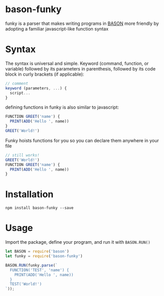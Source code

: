 # bason-funky
funky is a parser that makes writing programs in [BASON](https://github.com/DanFessler/bason) more friendly by adopting a familiar javascript-like function syntax

# Syntax
The syntax is universal and simple. Keyword (command, function, or variable) followed by its parameters in parenthesis, followed by its code block in curly brackets (if applicable):
~~~javascript
// comment
keyword (parameters, ...) {
  script...
}
~~~

defining functions in funky is also similar to javascript:
~~~javascript
FUNCTION GREET('name') {
  PRINT(ADD('Hello ', name))
}
GREET('World!')
~~~

Funky hoists functions for you so you can declare them anywhere in your file
~~~javascript
// still works!
GREET('World!')
FUNCTION GREET('name') {
  PRINT(ADD('Hello ', name))
}
~~~

# Installation
~~~
npm install bason-funky --save
~~~

# Usage
Import the package, define your program, and run it with `BASON.RUN()`
~~~javascript
let BASON = require('bason')
let funky = require('bason-funky')

BASON.RUN(funky.parse(`
  FUNCTION('TEST', 'name') {
    PRINT(ADD('Hello ', name))
  }
  TEST('World!')
`));
~~~
